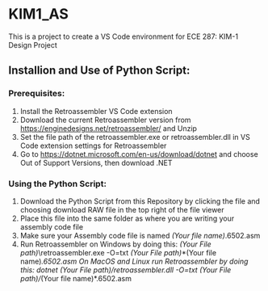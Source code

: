 # KIM1_AS
This is a project to create a VS Code environment for ECE 287: KIM-1 Design Project

## Installion and Use of Python Script:
### Prerequisites: 
1. Install the Retroassembler VS Code extension
2. Download the current Retroassembler version from https://enginedesigns.net/retroassembler/ and Unzip
3. Set the file path of the retroassembler.exe or retroassembler.dll in VS Code extension settings for Retroassembler
4. Go to https://dotnet.microsoft.com/en-us/download/dotnet and choose Out of Support Versions, then download .NET

### Using the Python Script:
1. Download the Python Script from this Repository by clicking the file and choosing download RAW file in the top right of the file viewer
2. Place this file into the same folder as where you are writing your assembly code file
3. Make sure your Assembly code file is named *(Your file name)*.6502.asm
4. Run Retroassembler on Windows by doing this: *(Your File path)*\retroassembler.exe -O=txt *(Your File path)*\*(Your file name)*.6502.asm
   On MacOS and Linux run Retroassembler by doing this: dotnet *(Your File path)*/retroassembler.dll -O=txt *(Your File path)*/*(Your file name)*.6502.asm
